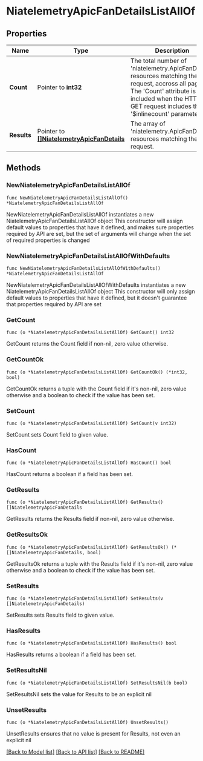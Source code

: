 # NiatelemetryApicFanDetailsListAllOf

## Properties

Name | Type | Description | Notes
------------ | ------------- | ------------- | -------------
**Count** | Pointer to **int32** | The total number of &#39;niatelemetry.ApicFanDetails&#39; resources matching the request, accross all pages. The &#39;Count&#39; attribute is included when the HTTP GET request includes the &#39;$inlinecount&#39; parameter. | [optional] 
**Results** | Pointer to [**[]NiatelemetryApicFanDetails**](NiatelemetryApicFanDetails.md) | The array of &#39;niatelemetry.ApicFanDetails&#39; resources matching the request. | [optional] 

## Methods

### NewNiatelemetryApicFanDetailsListAllOf

`func NewNiatelemetryApicFanDetailsListAllOf() *NiatelemetryApicFanDetailsListAllOf`

NewNiatelemetryApicFanDetailsListAllOf instantiates a new NiatelemetryApicFanDetailsListAllOf object
This constructor will assign default values to properties that have it defined,
and makes sure properties required by API are set, but the set of arguments
will change when the set of required properties is changed

### NewNiatelemetryApicFanDetailsListAllOfWithDefaults

`func NewNiatelemetryApicFanDetailsListAllOfWithDefaults() *NiatelemetryApicFanDetailsListAllOf`

NewNiatelemetryApicFanDetailsListAllOfWithDefaults instantiates a new NiatelemetryApicFanDetailsListAllOf object
This constructor will only assign default values to properties that have it defined,
but it doesn't guarantee that properties required by API are set

### GetCount

`func (o *NiatelemetryApicFanDetailsListAllOf) GetCount() int32`

GetCount returns the Count field if non-nil, zero value otherwise.

### GetCountOk

`func (o *NiatelemetryApicFanDetailsListAllOf) GetCountOk() (*int32, bool)`

GetCountOk returns a tuple with the Count field if it's non-nil, zero value otherwise
and a boolean to check if the value has been set.

### SetCount

`func (o *NiatelemetryApicFanDetailsListAllOf) SetCount(v int32)`

SetCount sets Count field to given value.

### HasCount

`func (o *NiatelemetryApicFanDetailsListAllOf) HasCount() bool`

HasCount returns a boolean if a field has been set.

### GetResults

`func (o *NiatelemetryApicFanDetailsListAllOf) GetResults() []NiatelemetryApicFanDetails`

GetResults returns the Results field if non-nil, zero value otherwise.

### GetResultsOk

`func (o *NiatelemetryApicFanDetailsListAllOf) GetResultsOk() (*[]NiatelemetryApicFanDetails, bool)`

GetResultsOk returns a tuple with the Results field if it's non-nil, zero value otherwise
and a boolean to check if the value has been set.

### SetResults

`func (o *NiatelemetryApicFanDetailsListAllOf) SetResults(v []NiatelemetryApicFanDetails)`

SetResults sets Results field to given value.

### HasResults

`func (o *NiatelemetryApicFanDetailsListAllOf) HasResults() bool`

HasResults returns a boolean if a field has been set.

### SetResultsNil

`func (o *NiatelemetryApicFanDetailsListAllOf) SetResultsNil(b bool)`

 SetResultsNil sets the value for Results to be an explicit nil

### UnsetResults
`func (o *NiatelemetryApicFanDetailsListAllOf) UnsetResults()`

UnsetResults ensures that no value is present for Results, not even an explicit nil

[[Back to Model list]](../README.md#documentation-for-models) [[Back to API list]](../README.md#documentation-for-api-endpoints) [[Back to README]](../README.md)


